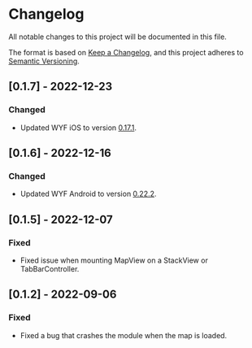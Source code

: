 # Changelog
All notable changes to this project will be documented in this file.

The format is based on [Keep a Changelog](https://keepachangelog.com/en/1.0.0/),
and this project adheres to [Semantic Versioning](https://semver.org/spec/v2.0.0.html).

## [0.1.7] - 2022-12-23

### Changed
- Updated WYF iOS to version [0.17.1](https://developers.situm.com/sdk_documentation/wayfinding/appledoc/).


## [0.1.6] - 2022-12-16

### Changed
- Updated WYF Android to version [0.22.2](https://situm.com/docs/android-wyf-changelog/#0-toc-title).

## [0.1.5] - 2022-12-07

### Fixed
- Fixed issue when mounting MapView on a StackView or TabBarController.

## [0.1.2] - 2022-09-06

### Fixed
- Fixed a bug that crashes the module when the map is loaded.